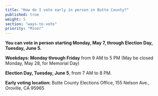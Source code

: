 ```yaml
---
title: "How do I vote early in person in Butte County?"
published: true
weight: 5
section: "ways-to-vote"
priority: "Minor"
---
```


**You can vote in person starting Monday, May 7, through Election Day, Tuesday, June 5.**  

**Weekdays: Monday through Friday** from 9 AM to 5 PM (May be closed Monday, May 28, for Memorial Day)  

**Election Day, Tuesday, June 5**, from 7 AM to 8 PM.

**Early voting location:** Butte County Elections Office, 155 Nelson Ave., Oroville, CA 95965  
